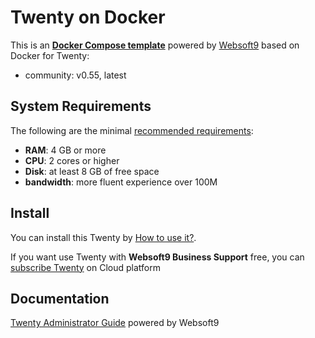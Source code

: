 # Twenty on Docker  

This is an **[Docker Compose template](https://github.com/Websoft9/docker-library)** powered by [Websoft9](https://www.websoft9.com) based on Docker for Twenty:


 - community:  v0.55, latest


## System Requirements

The following are the minimal [recommended requirements](https://twenty.com):

* **RAM**: 4 GB or more
* **CPU**: 2 cores or higher
* **Disk**: at least 8 GB of free space
* **bandwidth**: more fluent experience over 100M  

## Install

You can install this Twenty by [How to use it?](https://github.com/Websoft9/docker-library#how-to-use-it).   

If you want use Twenty with **Websoft9 Business Support** free, you can [subscribe Twenty](https://www.websoft9.com/apps) on Cloud platform

## Documentation

[Twenty Administrator Guide](https://support.websoft9.com/docs/twenty) powered by Websoft9